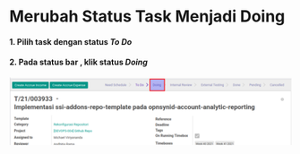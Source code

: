 # Merubah Status Task Menjadi Doing

#### 1. Pilih task dengan status ***To Do***

#### 2. Pada status bar , klik status ***Doing***

![](../img/prosedure-pengerjaan-task/task-to-doing.png)
